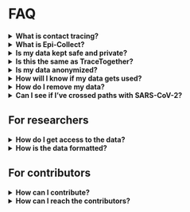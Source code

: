 # FAQ

<details>
  <summary><b>What is contact tracing?</b></summary>
  <a href="https://www.who.int/features/qa/contact-tracing/en/">Contact tracing</a> is a way to understand how an infection spreads throughout a population. That information can be used to predict future infections and notify those who may be affected.
</details>

<details>
<summary><b>What is Epi-Collect?</b></summary>
<br/>
Epi-Collect is an online tool that converts your Google location data into a format usable by researchers who use contact tracing.
<br/>
<br/>
Epi-Collect is a project made possible by Google’s compliance with the European Union’s General Data Protection Regulation. Their implementation of some of the GDPR’s requirements is called Google Takeout.
<br/>
<br/>
Epi-Collect is an MIT licensed open source project, meaning anyone can copy or contribute to its source code without our permission.
</details>

<details>
<summary><b>Is my data kept safe and private?</b></summary>
<br/>
Yes, and we empathize with your concern. The biggest problem with recent contact tracing solutions is that they may be a gateway to surveillance capitalism in the name of public safety. There is a shrinking window of opportunity available today to set a precedent for privacy-respecting contact tracing. As an open source project with all documentation in the open, Epi-Collect is in a unique position to do that. No one has scaled open source data donation before, and we're excited to test its potential.
<br/>
<br/>
  Check out our <a href="./PRIVACY.md">Privacy</a> living document to see how we think about this and how we hope others will too.
</details>

<details>
<summary><b>Is this the same as TraceTogether?</b></summary>
<br/>
TraceTogether is a different project by the government of Singapore.
<br/>
<br/>
One key difference is that the data created by Epi-Collect is scrubbed by the user for personally identifiable information. Another is that we use data from Google Takeout, which means we are able to provide tracing information for previous encounters, not just future ones.
<br/>
<br/>
We admire the incredibly quick work they’ve done to implement contact tracing in their country. However, we would like to make our data ingestion and usage processes completely transparent and community governed.
</details>

<details>
<summary><b>Is my data anonymized?</b></summary>
<br/>
Yes.
  <br/>
  <br/>
  <ul>
    <li>We’ve designed our database such that there is no possible way to associate location data with your identity. If you’re an engineer, you can see our very simple database schema <a href="./epi_collect/api/db.py">here</a>.</li>
    <li>During data ingestion, we ask users to review every data point and delete those that they believe are personally identifiable. We also give hints about what data points may be personally identifiable.</li>
    <li>We do not make the dataset available to a researcher unless they pass certain verification requirements.</li>
  </ul>
Please see our <a href="./PRIVACY.md">Privacy</a> living document for more details.
</details>

<details>
<summary><b>How will I know if my data gets used?</b></summary>
<br/>
Sign up to the mailing list. Note - subscriptions to this mailing list are completely independent of submitted data. There is no way we can associate submitted data with your email address.
<br/>
<br/>
Before your data is handed off to a researcher, we send an email to the mailing list introducing the researcher and what their goals with the data are. By this point, all location data is anonymized. Still, we provide a 24 hour window for tracers to log in and remove their data before it is handed off to the researcher.
<br/>
<br/>
Once the data is given to the researcher, we check in with the researcher and share their updates with the community.
</details>

<details>
<summary><b>How do I remove my data?</b></summary>
<br/>
You can remove your data at any time, but you *must* have your Trace Password. Your Trace Password is a secure password we generate that is provided to you after you confirm your data submission. If you chose to have it emailed to you, search for “Trace Password” in your email.
<br/>
<br/>
Once you find your Trace Password, you can enter it here.
</details>

<details>
<summary><b>Can I see if I’ve crossed paths with SARS-CoV-2?</b></summary>
<br/>
Not yet, but it is on our roadmap.
</details>

## For researchers

<details>
<summary><b>How do I get access to the data?</b></summary>
<br/>
Please see our document for researchers here.
</details>

<details>
<summary><b>How is the data formatted?</b></summary>
<br/>
We are not quite sure what the best format is for the dataset yet, but you can find our schema <a href="./DATASET_FORMAT.md">here</a>.

</details>

## For contributors
<details>
<summary><b>How can I contribute?</b></summary>
<br/>
Our <a href="./ROADMAP.md">roadmap</a> lists ways that individual contributors can get involved.
</details>

<details>
<summary><b>How can I reach the contributors?</b></summary>
<br/>
Join the Slack workspace, or email nessup@gmail.com.
</details>

